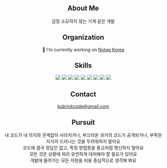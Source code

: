 <p>
  <h2 align=center>
    About Me
  </h2>
  <div align=center>
    감정 소모하지 않는 기계 같은 개발
  </div>
</p>

<p>
  <h2 align=center>
    Organization
  </h2>
  <div align=center>
    🔭 I’m currently working on <a href="https://github.com/notaggroup" target="_blank">Notag Korea</a>
  </div>
</p>


<p>
  <h2 align=center>
    Skills
  </h2>
  <div align=center>
    <img src="https://img.shields.io/badge/TypeScript-3178C6?style=flat-square&logo=TypeScript&logoColor=white"/>
    <img src="https://img.shields.io/badge/NestJs-E0234E?style=flat-square&logo=NestJs&logoColor=white"/>
    <img src="https://img.shields.io/badge/Go-00ADD8?style=flat-square&logo=Go&logoColor=white"/>
    <img src="https://img.shields.io/badge/PostgreSQL-4169E1?style=flat-square&logo=PostgreSQL&logoColor=white"/>
    <img src="https://img.shields.io/badge/Redis-DC382D?style=flat-square&logo=Redis&logoColor=white"/>
    <img src="https://img.shields.io/badge/AmazonAWS-232F3E?style=flat-square&logo=AmazonAWS&logoColor=white"/>
    <img src="https://img.shields.io/badge/Docker-2496ED?style=flat-square&logo=Docker&logoColor=white"/>
    <img src="https://img.shields.io/badge/GitHubActions-2088FF?style=flat-square&logo=GitHubActions&logoColor=white"/>
    <img src="https://img.shields.io/badge/GraphQL-E10098?style=flat-square&logo=GraphQL&logoColor=white"/>
  </div>
</p>

<p>
  <h2 align=center>Contact</h2>
  <div align=center>
    <a href="kubrickcode@gmail.com" target="_blank">kubrickcode@gmail.com</a>
  </div>
</p>

<p>
  <h2 align=center>
    Pursuit
  </h2>
  <div align=center>
      <div>내 코드가 내 의지와 관계없이 사라지거나, 부끄러운 과거의 코드가 공개되거나, 부족한 지식이 드러나는 것을 두려워하지 말아요</div>
      <div>코드에 결국 정답은 없고, 특정 방법론을 종교처럼 맹신하지 말아요</div>
      <div>모든 것은 상황에 따라 유연하게 대처해야 할 필요가 있어요</div>
      <div>개발에 들어가는 모든 자원을 비용 중심적으로 생각해 봐요</div>
  </div>
</p>
